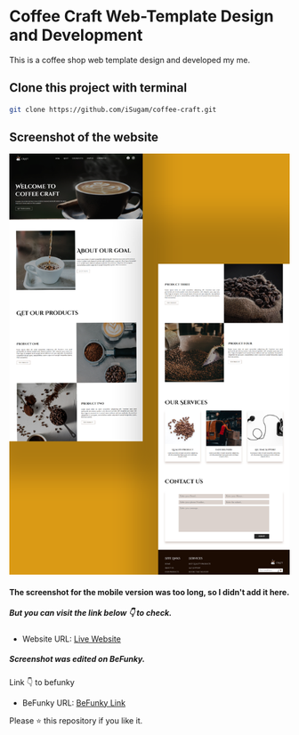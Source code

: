 # Coffee Craft Web-Template Design and Development
This is a coffee shop web template design and developed my me.

## Clone this project with terminal
```bash
git clone https://github.com/iSugam/coffee-craft.git
```

## Screenshot of the website
![](./assets/screenshot/website-screenshot.png)

#### The screenshot for the mobile version was too long, so I didn't add it here. 
##### But you can visit the link below 👇 to check.

- Website URL: [Live Website](https://isugam.github.io/coffee-craft/)

##### Screenshot was edited on BeFunky.
Link 👇 to befunky
- BeFunky URL: [BeFunky Link](https://www.befunky.com/)

Please ⭐ this repository if you like it.